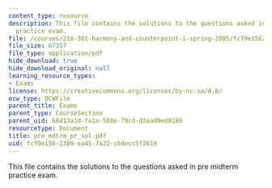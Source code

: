 ```yaml
---
content_type: resource
description: This file contains the solutions to the questions asked in pre midterm
  practice exam.
file: /courses/21m-301-harmony-and-counterpoint-i-spring-2005/fcf0e1562389ea457a22cbdecc5f261d_pre_mdtrm_pr_sol.pdf
file_size: 67317
file_type: application/pdf
hide_download: true
hide_download_original: null
learning_resource_types:
- Exams
license: https://creativecommons.org/licenses/by-nc-sa/4.0/
ocw_type: OCWFile
parent_title: Exams
parent_type: CourseSection
parent_uid: 68d13a1d-fa1a-588e-79cd-d3aad0ed0188
resourcetype: Document
title: pre_mdtrm_pr_sol.pdf
uid: fcf0e156-2389-ea45-7a22-cbdecc5f261d
---
```

This file contains the solutions to the questions asked in pre midterm practice exam.